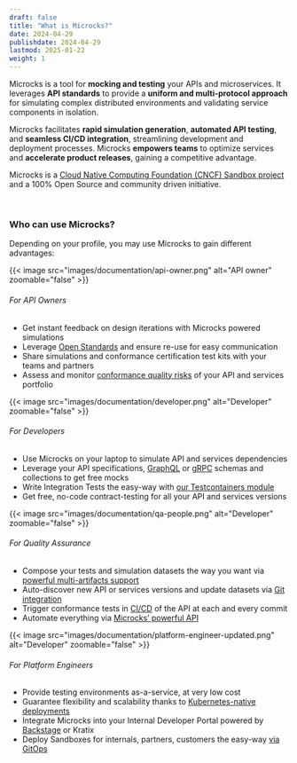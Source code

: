 ```yaml
---
draft: false
title: "What is Microcks?"
date: 2024-04-29
publishdate: 2024-04-29
lastmod: 2025-01-22
weight: 1
---
```


Microcks is a tool for **mocking and testing** your APIs and microservices. It leverages **API standards** to provide a **uniform and multi-protocol approach** for simulating complex distributed environments and validating service components in isolation.

Microcks facilitates **rapid simulation generation**, **automated API testing**, and **seamless CI/CD integration**, streamlining development and deployment processes. Microcks **empowers teams** to optimize services and **accelerate product releases**, gaining a competitive advantage.

Microcks is a [Cloud Native Computing Foundation (CNCF) Sandbox project](https://landscape.cncf.io/?selected=microcks) and a 100% Open Source and community driven initiative.

<br/>

### Who can use Microcks?

Depending on your profile, you may use Microcks to gain different advantages:

<section class="mt-5">
  <div class="container">
    <div class="row justify-content-center mb-5">
      <div class="col-lg-4 col-md-10 mb-4 mb-lg-0 text-center">
        {{< image src="images/documentation/api-owner.png" alt="API owner" zoomable="false" >}}
        <h6 >For API Owners</h6>
      </div>
      <div class="col-lg-8">
        <ul>
          <li>Get instant feedback on design iterations with Microcks powered simulations</li>
          <li>Leverage <a href="/documentation/references/artifacts/">Open Standards</a> and ensure re-use for easy communication</li>
          <li>Share simulations and conformance certification test kits with your teams and partners</li>
          <li>Assess and monitor <a href="/documentation/explanations/conformance-testing/">conformance quality risks</a> of your API and services portfolio</li>
        </ul>
      </div>
    </div>
    <div class="row justify-content-center mb-5">
      <div class="col-lg-4 col-md-10 mb-4 mb-lg-0 text-center">
        {{< image src="images/documentation/developer.png" alt="Developer" zoomable="false" >}}
        <h6 >For Developers</h6>
      </div>
      <div class="col-lg-8">
        <ul>
          <li>Use Microcks on your laptop to simulate API and services dependencies</li>
          <li>Leverage your API specifications, <a href="/documentation/references/artifacts/graphql-conventions/">GraphQL</a> or <a href="/documentation/references/artifacts/grpc-conventions/">gRPC</a> schemas and collections to get free mocks</li>
          <li>Write Integration Tests the easy-way with <a href="/documentation/guides/usage/developing-testcontainers/">our Testcontainers module</a></li>
          <li>Get free, no-code contract-testing for all your API and services versions</li>
        </ul>
      </div>
    </div>
    <div class="row justify-content-center mb-5">
      <div class="col-lg-4 col-md-10 mb-4 mb-lg-0 text-center">
        {{< image src="images/documentation/qa-people.png" alt="Developer" zoomable="false" >}}
        <h6 >For Quality Assurance</h6>
      </div>
      <div class="col-lg-8">
        <ul>
          <li>Compose your tests and simulation datasets the way you want via <a href="/documentation/explanations/multi-artifacts/">powerful multi-artifacts support</a></li>
          <li>Auto-discover new API or services versions and update datasets via <a href="/documentation/guides/usage/importing-content/#2-import-content-via-importer">Git integration</a></li>
          <li>Trigger conformance tests in <a href="/documentation/guides/automation/">CI/CD</a> of the API at each and every commit</li>
          <li>Automate everything via <a href="/documentation/guides/automation/api/">Microcks’ powerful API</a></li>
        </ul>
      </div>
    </div>
    <div class="row justify-content-center mb-5">
      <div class="col-lg-4 col-md-10 mb-4 mb-lg-0 text-center">
        {{< image src="images/documentation/platform-engineer-updated.png" alt="Developer" zoomable="false" >}}
        <h6 >For Platform Engineers</h6>
      </div>
      <div class="col-lg-8">
        <ul>
          <li>Provide testing environments as-a-service, at very low cost</li>
          <li>Guarantee flexibility and scalability thanks to <a href="/documentation/guides/installation/">Kubernetes-native deployments</a></li>
          <li>Integrate Microcks into your Internal Developer Portal powered by <a href="/documentation/guides/integration/backstage-plugin/">Backstage</a> or Kratix</li>
          <li>Deploy Sandboxes for internals, partners, customers the easy-way <a href="/documentation/guides/installation/kubernetes-operator/">via GitOps</a></li>
        </ul>
      </div>
    </div>
  </div>
</section>
